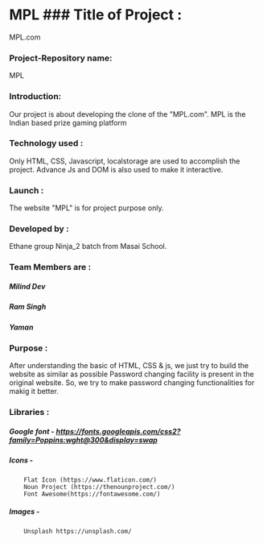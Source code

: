 # MPL ### Title of Project :
MPL.com

### Project-Repository name:
MPL

### Introduction:
Our project is about developing the clone of the "MPL.com". MPL is the Indian based prize gaming platform  

### Technology used :
Only HTML, CSS, Javascript, localstorage are used to accomplish the project. Advance Js and DOM is also used to make it interactive.

### Launch :
The website "MPL" is for project purpose only.

### Developed by :
Ethane group Ninja_2 batch from Masai School.

### Team Members are :
##### Milind Dev
##### Ram Singh
##### Yaman

### Purpose :
After understanding the basic of HTML, CSS & js, we just try to build the website as similar as possible
Password changing facility is  present in the original website. So, we try to make password changing functionalities for makig it better.

### Libraries :
##### Google font - https://fonts.googleapis.com/css2?family=Poppins:wght@300&display=swap
##### Icons - 
        Flat Icon (https://www.flaticon.com/)
        Noun Project (https://thenounproject.com/)
        Font Awesome(https://fontawesome.com/)
##### Images - 
        Unsplash https://unsplash.com/

